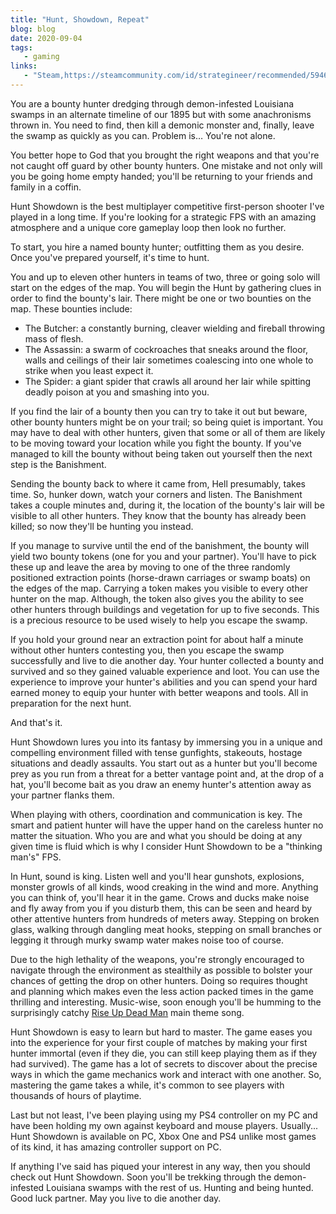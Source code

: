 ```yaml
---
title: "Hunt, Showdown, Repeat"
blog: blog
date: 2020-09-04
tags:
   - gaming
links:
   - "Steam,https://steamcommunity.com/id/strategineer/recommended/594650/"
---
```

You are a bounty hunter dredging through demon-infested Louisiana swamps in an alternate timeline of our 1895 but with some anachronisms thrown in. You need to find, then kill a demonic monster and, finally, leave the swamp as quickly as you can. Problem is… You're not alone.

You better hope to God that you brought the right weapons and that you're not caught off guard by other bounty hunters. One mistake and not only will you be going home empty handed; you'll be returning to your friends and family in a coffin.

Hunt Showdown is the best multiplayer competitive first-person shooter I've played in a long time. If you're looking for a strategic FPS with an amazing atmosphere and a unique core gameplay loop then look no further.

To start, you hire a named bounty hunter; outfitting them as you desire. Once you've prepared yourself, it's time to hunt.

You and up to eleven other hunters in teams of two, three or going solo will start on the edges of the map. You will begin the Hunt by gathering clues in order to find the bounty's lair. There might be one or two bounties on the map. These bounties include:

- The Butcher: a constantly burning, cleaver wielding and fireball throwing mass of flesh.
- The Assassin: a swarm of cockroaches that sneaks around the floor, walls and ceilings of their lair sometimes coalescing into one whole to strike when you least expect it.
- The Spider: a giant spider that crawls all around her lair while spitting deadly poison at you and smashing into you.

If you find the lair of a bounty then you can try to take it out but beware, other bounty hunters might be on your trail; so being quiet is important. You may have to deal with other hunters, given that some or all of them are likely to be moving toward your location while you fight the bounty. If you've managed to kill the bounty without being taken out yourself then the next step is the Banishment.

Sending the bounty back to where it came from, Hell presumably, takes time. So, hunker down, watch your corners and listen. The Banishment takes a couple minutes and, during it, the location of the bounty's lair will be visible to all other hunters. They know that the bounty has already been killed; so now they'll be hunting you instead.

If you manage to survive until the end of the banishment, the bounty will yield two bounty tokens  (one for you and your partner). You'll have to pick these up and leave the area by moving to one of the three randomly positioned extraction points (horse-drawn carriages or swamp boats) on the edges of the map. Carrying a token makes you visible to every other hunter on the map. Although, the token also gives you the ability to see other hunters through buildings and vegetation for up to five seconds. This is a precious resource to be used wisely to help you escape the swamp.

If you hold your ground near an extraction point for about half a minute without other hunters contesting you, then you escape the swamp successfully and live to die another day. Your hunter collected a bounty and survived and so they gained valuable experience and loot. You can use the experience to improve your hunter's abilities and you can spend your hard earned money to equip your hunter with better weapons and tools. All in preparation for the next hunt.

And that's it.

Hunt Showdown lures you into its fantasy by immersing you in a unique and compelling environment filled with tense gunfights, stakeouts, hostage situations and deadly assaults. You start out as a hunter but  you'll become prey as you run from a threat for a better vantage point and, at the drop of a hat, you'll become bait as you draw an enemy hunter's attention away as your partner flanks them.

When playing with others, coordination and communication is key. The smart and patient hunter will have the upper hand on the careless hunter no matter the situation. Who you are and what you should be doing at any given time is fluid which is why I consider Hunt Showdown to be a "thinking man's" FPS.

In Hunt, sound is king. Listen well and you'll hear gunshots, explosions, monster growls of all kinds, wood creaking in the wind and more. Anything you can think of, you'll hear it in the game. Crows and ducks make noise and fly away from you if you disturb them, this can be seen and heard by other attentive hunters from hundreds of meters away. Stepping on broken glass, walking through dangling meat hooks, stepping on small branches or legging it through murky swamp water makes noise too of course.

Due to the high lethality of the weapons, you're strongly encouraged to navigate through the environment as stealthily as possible to bolster your chances of getting the drop on other hunters. Doing so requires thought and planning which makes even the less action packed times in the game thrilling and interesting. Music-wise, soon enough you'll be humming to the surprisingly catchy [Rise Up Dead Man](https://www.youtube.com/watch?v=kvd5Mrjq3jc) main theme song.

Hunt Showdown is easy to learn but hard to master. The game eases you into the experience for your first couple of matches by making your first hunter immortal (even if they die, you can still keep playing them as if they had survived). The game has a lot of secrets to discover about the precise ways in which the game mechanics work and interact with one another. So, mastering the game takes a while, it's common to see players with thousands of hours of playtime.

Last but not least, I've been playing using my PS4 controller on my PC and have been holding my own against keyboard and mouse players. Usually... Hunt Showdown is available on PC, Xbox One and PS4 unlike most games of its kind, it has amazing controller support on PC.

If anything I've said has piqued your interest in any way, then you should check out Hunt Showdown. Soon you'll be trekking through the demon-infested Louisiana swamps with the rest of us. Hunting and being hunted. Good luck partner. May you live to die another day.
